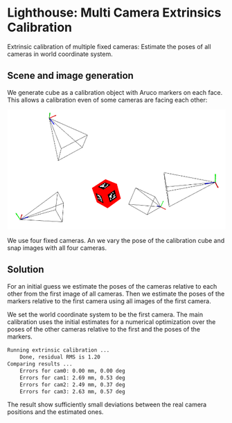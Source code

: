 # Lighthouse: Multi Camera Extrinsics Calibration

Extrinsic calibration of multiple fixed cameras: Estimate the poses of all cameras in world coordinate system.

## Scene and image generation

We generate cube as a calibration object with Aruco markers on each face. This allows a calibration even of some cameras are facing each other:

![](images/calib_cube.png)

We use four fixed cameras. An we vary the pose of the calibration cube and snap images with all four cameras.

## Solution

For an initial guess we estimate the poses of the cameras relative to each other from the first image of all cameras. Then we estimate the poses of the markers relative to the first camera using all images of the first camera.

We set the world coordinate system to be the first camera. The main calibration uses the initial estimates for a numerical optimization over the poses of the other cameras relative to the first and the poses of the markers.

```
Running extrinsic calibration ...
    Done, residual RMS is 1.20
Comparing results ...
    Errors for cam0: 0.00 mm, 0.00 deg
    Errors for cam1: 2.69 mm, 0.53 deg
    Errors for cam2: 2.49 mm, 0.37 deg
    Errors for cam3: 2.63 mm, 0.57 deg
```

The result show sufficiently small deviations between the real camera positions and the estimated ones.
